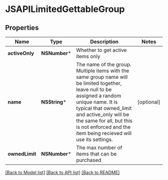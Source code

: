 # JSAPILimitedGettableGroup

## Properties
Name | Type | Description | Notes
------------ | ------------- | ------------- | -------------
**activeOnly** | **NSNumber*** | Whether to get active items only | 
**name** | **NSString*** | The name of the group. Multiple items with the same group name will be limited together, leave null to be assigned a random unique name. It is typical that owned_limit and active_only will be the same for all, but this is not enforced and the item being recieved will use its settings. | [optional] 
**ownedLimit** | **NSNumber*** | The max number of items that can be purchased | 

[[Back to Model list]](../README.md#documentation-for-models) [[Back to API list]](../README.md#documentation-for-api-endpoints) [[Back to README]](../README.md)


